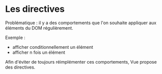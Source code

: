 # Les directives

Problématique : il y a des comportements que l'on souhaite appliquer aux éléments du DOM régulièrement.

Exemple : 
- afficher conditionnellement un élément
- afficher n fois un élément

Afin d'éviter de toujours réimplémenter ces comportements, Vue propose des directives.